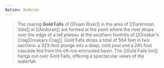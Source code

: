```yaml
---
Nation: Andoran
---
```


> The roaring **Gold Falls** of [[Foam River]] in the area of [[Darkmoon Vale]] in [[Andoran]] are formed at the point where the river drops over the edge of a tall plateau at the southern foothills of [[Droskar's Crag|Droskars Crag]]. Gold Falls drops a total of 564 feet in two sections: a 323-foot plunge into a deep, cold pool and a 241-foot cascade fed from the oft-ice-encrusted basin. The [[Gold Falls Inn]] hangs out over Gold Falls, offering a spectacular views of the waterfall.







